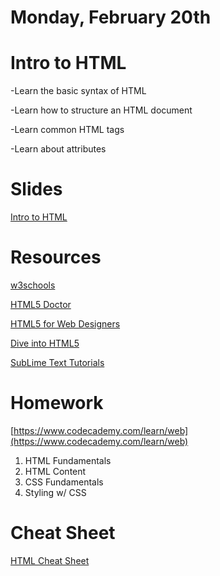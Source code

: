 # Monday, February 20th

# Intro to HTML

-Learn the basic syntax of HTML

-Learn how to structure an HTML document

-Learn common HTML tags

-Learn about attributes

# Slides

[Intro to HTML](http://t.sidekickopen65.com/e1t/c/5/f18dQhb0S7lC8dDMPbW2n0x6l2B9nMJW7t5XYg7fK0DCVd7tkH4XyK1jW1q7mhC56dTCzf1M-rhv02?t=https%3A%2F%2Fdocs.google.com%2Fpresentation%2Fd%2F1EGeb4zKiNuZHL10vothQ7mXpGTqYqamkbJpvfzI707o%2Fedit%3Fusp%3Dsharing&amp;si=6314804771946496&amp;pi=b885e1a4-4b48-4ba4-f541-cd64f0489e78)

# Resources

[w3schools](http://t.sidekickopen65.com/e1t/c/5/f18dQhb0S7lC8dDMPbW2n0x6l2B9nMJW7t5XYg7fK0DCVd7tkH4XyK1jW1q7mhC56dTCzf1M-rhv02?t=https%3A%2F%2Fwww.w3schools.com%2F&amp;si=6314804771946496&amp;pi=b885e1a4-4b48-4ba4-f541-cd64f0489e78)

[HTML5 Doctor](http://t.sidekickopen65.com/e1t/c/5/f18dQhb0S7lC8dDMPbW2n0x6l2B9nMJW7t5XYg7fK0DCVd7tkH4XyK1jW1q7mhC56dTCzf1M-rhv02?t=http%3A%2F%2Fhtml5doctor.com%2F&amp;si=6314804771946496&amp;pi=b885e1a4-4b48-4ba4-f541-cd64f0489e78)

[HTML5 for Web Designers](http://t.sidekickopen65.com/e1t/c/5/f18dQhb0S7lC8dDMPbW2n0x6l2B9nMJW7t5XYg7fK0DCVd7tkH4XyK1jW1q7mhC56dTCzf1M-rhv02?t=http%3A%2F%2Fwww.abookapart.com%2Fproducts%2Fhtml5-for-web-designers&amp;si=6314804771946496&amp;pi=b885e1a4-4b48-4ba4-f541-cd64f0489e78)

[Dive into HTML5](http://t.sidekickopen65.com/e1t/c/5/f18dQhb0S7lC8dDMPbW2n0x6l2B9nMJW7t5XYg7fK0DCVd7tkH4XyK1jW1q7mhC56dTCzf1M-rhv02?t=http%3A%2F%2Fdiveintohtml5.info%2F&amp;si=6314804771946496&amp;pi=b885e1a4-4b48-4ba4-f541-cd64f0489e78)

[SubLime Text Tutorials](https://scotch.io/bar-talk/the-complete-visual-guide-to-sublime-text-3-getting-started-and-keyboard-shortcuts)

# Homework

[https://www.codecademy.com/learn/web](https://www.codecademy.com/learn/web)

1. HTML Fundamentals
2. HTML Content
3. CSS Fundamentals
4. Styling w/ CSS



# Cheat Sheet

[HTML Cheat Sheet](https://docs.google.com/document/d/1QxX1zFQd_GEIWaHsqMbeC4qk2_MijQ2-AhGUrjnlm-k/edit?usp=sharing)